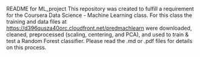 README for ML_project
This repository was created to fulfill a requirement for the Coursera Data Science - Machine Learning class.  For this class the training and data files at https://d396qusza40orc.cloudfront.net/predmachlearn were downloaded, cleaned, preprocessed (scaling, centering, and PCA), and used to train & test a Random Forest classifier.  Please read the .md or .pdf files for details on this process.
